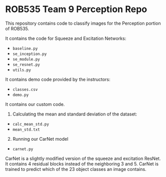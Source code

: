 # ROB535 Team 9 Perception Repo

This repository contains code to classify images for the Perception portion of ROB535.

It contains the code for Squeeze and Excitation Networks:
- `baseline.py`
- `se_inception.py`
- `se_module.py`
- `se_resnet.py`
- `utils.py`

It contains demo code provided by the instructors:
- `classes.csv`
- `demo.py`

It contains our custom code.

1) Calculating the mean and standard deviation of the dataset:
- `calc_mean_std.py`
- `mean_std.txt`

2) Running our CarNet model
- `carnet.py`

CarNet is a slightly modified version of the squeeze and excitation ResNet. It contains 4 residual blocks instead of the neighboring 3 and 5.
CarNet is trained to predict which of the 23 object classes an image contains. 
